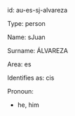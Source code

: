 id: au-es-sj-alvareza

Type: person

Name: sJuan

Surname: ÁLVAREZA

Area: es

Identifies as: cis

Pronoun:
  - he, him